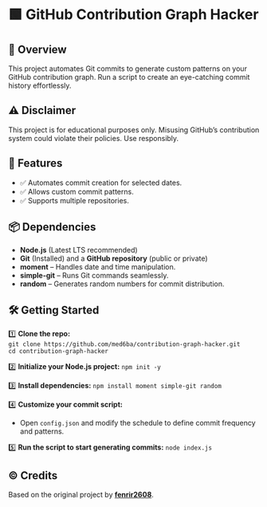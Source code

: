 # 🟩 GitHub Contribution Graph Hacker

## 🚀 Overview  
This project automates Git commits to generate custom patterns on your GitHub contribution graph. Run a script to create an eye-catching commit history effortlessly.

## ⚠️ Disclaimer  
This project is for educational purposes only. Misusing GitHub’s contribution system could violate their policies. Use responsibly.

## 📌 Features  
- ✅ Automates commit creation for selected dates.  
- ✅ Allows custom commit patterns.  
- ✅ Supports multiple repositories.

## 📦 Dependencies  
- **Node.js** (Latest LTS recommended)  
- **Git** (Installed) and a **GitHub repository** (public or private)  
- **moment** – Handles date and time manipulation.  
- **simple-git** – Runs Git commands seamlessly.  
- **random** – Generates random numbers for commit distribution.

## 🛠️ Getting Started

1️⃣ **Clone the repo:**
    <br>
    ```
    git clone https://github.com/med6ba/contribution-graph-hacker.git
    ```
    <br>
    ```
    cd contribution-graph-hacker
    ```

2️⃣ **Initialize your Node.js project:**
    ```
    npm init -y
    ```

3️⃣ **Install dependencies:**
    ```
    npm install moment simple-git random
    ```

4️⃣ **Customize your commit script:**  
   - Open `config.json` and modify the schedule to define commit frequency and patterns.

5️⃣ **Run the script to start generating commits:**
    ```
    node index.js
    ```

## ©️ Credits  
Based on the original project by <a href="https://github.com/fenrir2608/goGreen">**fenrir2608**</a>.
